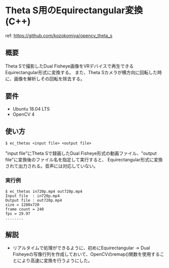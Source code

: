 # Theta S用のEquirectangular変換(C++)

ref: https://github.com/kozokomiya/opencv_theta_s

## 概要

Theta Sで撮影したDual Fisheye画像をVRデバイスで再生できるEquirectangular形式に変換する。
また、Theta Sカメラが横方向に回転した時に、画像を解析しその回転を除去する。

## 要件
- Ubuntu 18.04 LTS
- OpenCV 4

## 使い方

`$ ec_thetas <input file> <output file>`

"input file"にTheta Sで録画したDual Fisheye形式の動画ファイル、"output file"に変換後のファイル名を指定して実行すると、
Equirectangular形式に変換されて出力される。音声には対応していない。


### 実行例
```
$ ec_thetas in720p.mp4 out720p.mp4
Input file  : in720p.mp4
Output file : out720p.mp4
size = 1280x720
frame count = 240
fps = 29.97
........
```

## 解説

- リアルタイムで処理ができるように、初めにEquirectangular → Dual Fisheyeの写像行列を作成しておいて、OpenCVのremap()関数を使用することにより高速に変換を行うようにした。
